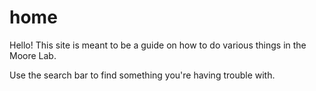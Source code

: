 # home

Hello! This site is meant to be a guide on how to do various things in the Moore Lab.

Use the search bar to find something you're having trouble with.

